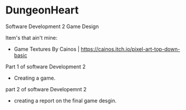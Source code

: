 # DungeonHeart
Software Development 2 Game Design 

Item's that ain't mine:
- Game Textures By Cainos | https://cainos.itch.io/pixel-art-top-down-basic

Part 1 of software Development 2
- Creating a game.




part 2 of software Developemnt 2 
- creating a report on the final game desgin.